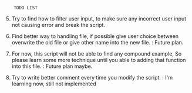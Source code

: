         TODO LIST

5. Try to find how to filter user input, to make sure any incorrect user input not causing error and break the script.

6. Find better way to handling file, if possible give user choice between overwrite the old file or give other name into the new file. : Future plan.


8. For now, this script will not be able to find any compound example, So please learn some more technique until you able to adding that function into this file. : Future plan maybe.

9. Try to write better comment every time you modify the script. : I'm learning now, still not implemented

